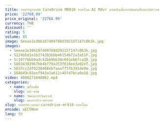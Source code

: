 ```yaml
---
title: รถบรรทุกรถบัส CareDrive MR910 ระยะไกล AI Mdvr การหลีกเลี่ยงการชนคําเตือนการตรวจสอบสถานะไดรเวอร์ Dsm รถบรรทุก
price: '22768.99'
price_original: '22768.99'
currency: THB
discount: ''
rating: 5
volume: 85
image: Seeae2e386187409788d39215f147c0b3k.jpg
images:
  - Seeae2e386187409788d39215f147c0b3k.jpg
  - S124bbd1e1b274393bbb46154b72a3a51F.jpg
  - Sc1877bbb9adc42bb9bb30c691eb6fca3D.jpg
  - S8034303967bb4b779a253f616ee3a02eT.jpg
  - S037cc2df0238468eb7aaaff5fb391de0o.jpg
  - S04649c92eef943a1a612c45fd7bca0a1Q.jpg
video: 4000271048862.mp4
categories:
  - name: เครื่องมือ
    slug: เคร-องม
  - name: วัดและการวิเคราะห์
    slug: ดและการว-เคราะห
slug: รถบรรท-กรถบ-caredrive-mr910-ระยะไกล
encode: oEC5Nom
lang: th
---
```

  